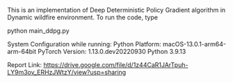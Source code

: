 This is an implementation of Deep Deterministic Policy Gradient algorithm in Dynamic wildfire environment.
To run the code, type

python main_ddpg.py

System Configuration while running:
Python Platform: macOS-13.0.1-arm64-arm-64bit
PyTorch Version: 1.13.0.dev20220930
Python 3.9.13

Report Link: https://drive.google.com/file/d/1z44CaR1JArTpuh-LY9m3ov_ERHzJWtzY/view?usp=sharing

